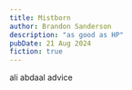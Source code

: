 ```yaml
---
title: Mistborn
author: Brandon Sanderson
description: "as good as HP"
pubDate: 21 Aug 2024
fiction: true
---
```


ali abdaal advice
